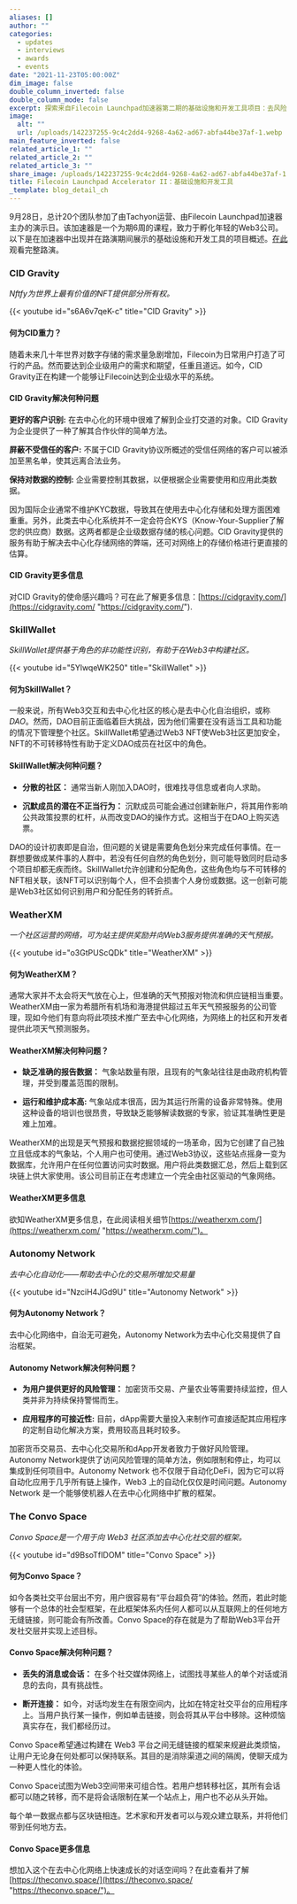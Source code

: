 ```yaml
---
aliases: []
author: ""
categories:
  - updates
  - interviews
  - awards
  - events
date: "2021-11-23T05:00:00Z"
dim_image: false
double_column_inverted: false
double_column_mode: false
excerpt: 探索来自Filecoin Launchpad加速器第二期的基础设施和开发工具项目：去风险关系，DAO的身份NFT，社区运营的天气框架以及更多内容。
image:
  alt: ""
  url: /uploads/142237255-9c4c2dd4-9268-4a62-ad67-abfa44be37af-1.webp
main_feature_inverted: false
related_article_1: ""
related_article_2: ""
related_article_3: ""
share_image: /uploads/142237255-9c4c2dd4-9268-4a62-ad67-abfa44be37af-1.webp
title: Filecoin Launchpad Accelerator II：基础设施和开发工具
_template: blog_detail_ch
---
```


9月28日，总计20个团队参加了由Tachyon运营、由Filecoin Launchpad加速器主办的演示日。该加速器是一个为期6周的课程，致力于孵化年轻的Web3公司。以下是在加速器中出现并在路演期间展示的基础设施和开发工具的项目概述。[在此](https://www.youtube.com/watch?v=UWuaSP6YuJ4)观看完整路演。

### CID Gravity

_Nftfy为世界上最有价值的NFT提供部分所有权。_

{{< youtube id="s6A6v7qeK-c" title="CID Gravity" >}}

#### **何为CID重力？**

随着未来几十年世界对数字存储的需求量急剧增加，Filecoin为日常用户打造了可行的产品。然而要达到企业级用户的需求和期望，任重且道远。如今，CID Gravity正在构建一个能够让Filecoin达到企业级水平的系统。

#### **CID Gravity解决何种问题**

**更好的客户识别:** 在去中心化的环境中很难了解到企业打交道的对象。CID Gravity为企业提供了一种了解其合作伙伴的简单方法。

**屏蔽不受信任的客户:** 不属于CID Gravity协议所概述的受信任网络的客户可以被添加至黑名单，使其远离合法业务。

**保持对数据的控制:** 企业需要控制其数据，以便根据企业需要使用和应用此类数据。

因为国际企业通常不维护KYC数据，导致其在使用去中心化存储和处理方面困难重重。另外，此类去中心化系统并不一定会符合KYS（Know-Your-Supplier了解您的供应商）数据。这两者都是企业级数据存储的核心问题。CID Gravity提供的服务有助于解决去中心化存储网络的弊端，还可对网络上的存储价格进行更直接的估算。

#### **CID Gravity更多信息**

对CID Gravity的使命感兴趣吗？可在此了解更多信息：[https://cidgravity.com/](https://cidgravity.com/ "https://cidgravity.com/").

### SkillWallet

_SkillWallet提供基于角色的非功能性识别，有助于在Web3中构建社区。_

{{< youtube id="5YlwqeWK250" title="SkillWallet" >}}

#### **何为SkillWallet？**

一般来说，所有Web3交互和去中心化社区的核心是去中心化自治组织，或称*DAO*。然而，DAO目前正面临着巨大挑战，因为他们需要在没有适当工具和功能的情况下管理整个社区。SkillWallet希望通过Web3 NFT使Web3社区更加安全，NFT的不可转移特性有助于定义DAO成员在社区中的角色。

#### **SkillWallet解决何种问题？**

- **分散的社区：** 通常当新人刚加入DAO时，很难找寻信息或者向人求助。

- **沉默成员的潜在不正当行为：** 沉默成员可能会通过创建新账户，将其用作影响公共政策投票的杠杆，从而改变DAO的操作方式。这相当于在DAO上购买选票。

DAO的设计初衷即是自治，但问题的关键是需要角色划分来完成任何事情。在一群想要做成某件事的人群中，若没有任何自然的角色划分，则可能导致同时启动多个项目却都无疾而终。SkillWallet允许创建和分配角色，这些角色均与不可转移的NFT相关联，该NFT可以识别每个人，但不会损害个人身份或数据。这一创新可能是Web3社区如何识别用户和分配任务的转折点。

### WeatherXM

_一个社区运营的网络，可为站主提供奖励并向Web3服务提供准确的天气预报。_

{{< youtube id="o3GtPUScQDk" title="WeatherXM" >}}

#### **何为WeatherXM？**

通常大家并不太会将天气放在心上，但准确的天气预报对物流和供应链相当重要。WeatherXM由一家为希腊所有机场和海港提供超过五年天气预报服务的公司管理，现如今他们有意向将此项技术推广至去中心化网络，为网络上的社区和开发者提供此项天气预测服务。

#### **WeatherXM解决何种问题？**

- **缺乏准确的报告数据：** 气象站数量有限，且现有的气象站往往是由政府机构管理，并受到覆盖范围的限制。

- **运行和维护成本高:** 气象站成本很高，因为其运行所需的设备非常特殊。使用这种设备的培训也很昂贵，导致缺乏能够解读数据的专家，验证其准确性更是难上加难。

WeatherXM的出现是天气预报和数据挖掘领域的一场革命，因为它创建了自己独立且低成本的气象站，个人用户也可使用。通过Web3协议，这些站点摇身一变为数据库，允许用户在任何位置访问实时数据。用户将此类数据汇总，然后上载到区块链上供大家使用。该公司目前正在考虑建立一个完全由社区驱动的气象网络。

#### **WeatherXM更多信息**

欲知WeatherXM更多信息，在此阅读相关细节[https://weatherxm.com/](https://weatherxm.com/ "https://weatherxm.com/")。

### Autonomy Network

_去中心化自动化——帮助去中心化的交易所增加交易量_

{{< youtube id="NzciH4JGd9U" title="Autonomy Network" >}}

#### **何为Autonomy Network？**

去中心化网络中，自治无可避免，Autonomy Network为去中心化交易提供了自治框架。

#### **Autonomy Network解决何种问题？**

- **为用户提供更好的风险管理：** 加密货币交易、产量农业等需要持续监控，但人类并非为持续保持警惕而生。

- **应用程序的可接近性:** 目前，dApp需要大量投入来制作可直接适配其应用程序的定制自动化解决方案，费用较高且耗时较多。

加密货币交易员、去中心化交易所和dApp开发者致力于做好风险管理。Autonomy Network提供了访问风险管理的简单方法，例如限制和停止，均可以集成到任何项目中。Autonomy Network 也不仅限于自动化DeFi，因为它可以将自动化应用于几乎所有链上操作，Web3 上的自动化仅仅是时间问题。Autonomy Network 是一个能够使机器人在去中心化网络中扩散的框架。

### The Convo Space

_Convo Space是一个用于向 Web3 社区添加去中心化社交层的框架。_

{{< youtube id="d9BsoTfIDOM" title="Convo Space" >}}

#### **何为Convo Space？**

如今各类社交平台层出不穷，用户很容易有“平台超负荷”的体验。然而，若此时能够有一个总体的社会型框架，在此框架体系内任何人都可以从互联网上的任何地方无缝链接，则可能会有所改善。Convo Space的存在就是为了帮助Web3平台开发社交层并实现上述目标。

#### **Convo Space解决何种问题？**

- **丢失的消息或会话：** 在多个社交媒体网络上，试图找寻某些人的单个对话或消息的去向，具有挑战性。

- **断开连接：** 如今，对话均发生在有限空间内，比如在特定社交平台的应用程序上。当用户执行某一操作，例如单击链接，则会将其从平台中移除。这种烦恼真实存在，我们都经历过。

Convo Space希望通过构建在 Web3 平台之间无缝链接的框架来规避此类烦恼，让用户无论身在何处都可以保持联系。其目的是消除渠道之间的隔阂，使聊天成为一种更人性化的体验。

Convo Space试图为Web3空间带来可组合性。若用户想转移社区，其所有会话都可以随之转移，而不是将会话限制在某一个站点上，用户也不必从头开始。

每个单一数据点都与区块链相连。艺术家和开发者可以与观众建立联系，并将他们带到任何地方去。

#### **Convo Space更多信息**

想加入这个在去中心化网络上快速成长的对话空间吗？在此查看并了解[https://theconvo.space/](https://theconvo.space/ "https://theconvo.space/")。
